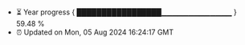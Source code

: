 - ⏳ Year progress { █████████████████▁▁▁▁▁▁▁▁▁▁▁▁▁ } 59.48 %
- ⏰ Updated on Mon, 05 Aug 2024 16:24:17 GMT

